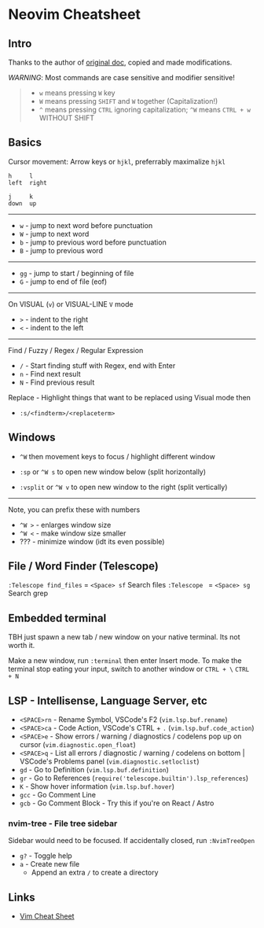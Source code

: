 # Neovim Cheatsheet

## Intro

Thanks to the author of [original doc](https://gist.github.com/angeloanan/a3b8d2a1e5c14bae840f586a6b394ecb), copied and made modifications.

*WARNING*: Most commands are case sensitive and modifier sensitive!

> * `w` means pressing `W` key
> * `W` means pressing `SHIFT` and `W` together (Capitalization!)
> * `^` means pressing `CTRL` ignoring capitalization; `^W` means `CTRL + w` WITHOUT SHIFT

## Basics

Cursor movement: Arrow keys or `hjkl`, preferrably maximalize `hjkl`

```text
h     l
left  right

j     k
down  up
```

----

* `w` - jump to next word before punctuation
* `W` - jump to next word
* `b` - jump to previous word before punctuation
* `B` - jump to previous word

----

* `gg` - jump to start / beginning of file
* `G` - jump to end of file (eof)

----

On VISUAL (`v`) or VISUAL-LINE `V` mode

* `>` - indent to the right
* `<` - indent to the left

----

Find / Fuzzy / Regex / Regular Expression

* `/` - Start finding stuff with Regex, end with Enter
* `n` - Find next result
* `N` - Find previous result

Replace - Highlight things that want to be replaced using Visual mode then

* `:s/<findterm>/<replaceterm>`

## Windows

* `^W` then movement keys to focus / highlight different window

* `:sp` or `^W s` to open new window below (split horizontally)
* `:vsplit` or `^W v` to open new window to the right (split vertically)

----

Note, you can prefix these with numbers

* `^W >` - enlarges window size
* `^W <` - make window size smaller
* ??? - minimize window (idt its even possible)

## File / Word Finder (Telescope)

`:Telescope find_files` = `<Space> sf` Search files
`:Telescope ` = `<Space> sg` Search grep

## Embedded terminal

TBH just spawn a new tab / new window on your native terminal. Its not worth it.

Make a new window, run `:terminal` then enter Insert mode.
To make the terminal stop eating your input, switch to another window or `CTRL + \` `CTRL + N`

## LSP - Intellisense, Language Server, etc

* `<SPACE>rn` - Rename Symbol, VSCode's F2 (`vim.lsp.buf.rename`)
* `<SPACE>ca` - Code Action, VSCode's CTRL + `.` (`vim.lsp.buf.code_action`)
* `<SPACE>e` - Show errors / warning / diagnostics / codelens pop up on cursor (`vim.diagnostic.open_float`)
* `<SPACE>q` - List all errors / diagnostic / warning / codelens on bottom | VSCode's Problems panel (`vim.diagnostic.setloclist`)
* `gd` - Go to Definition (`vim.lsp.buf.definition`)
* `gr` - Go to References (`require('telescope.builtin').lsp_references`)
* `K` - Show hover information (`vim.lsp.buf.hover`) 
* `gcc` - Go Comment Line
* `gcb` - Go Comment Block - Try this if you're on React / Astro

### nvim-tree - File tree sidebar

Sidebar would need to be focused. If accidentally closed, run `:NvimTreeOpen`

* `g?` - Toggle help
* `a` - Create new file
  * Append an extra `/` to create a directory

## Links

* [Vim Cheat Sheet](https://vim.rtorr.com/)